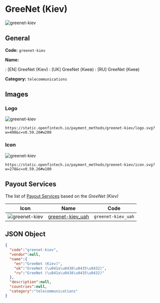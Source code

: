 
# GreeNet (Kiev) 
![greenet-kiev](https://static.openfintech.io/payment_methods/greenet-kiev/logo.svg?w=400&c=v0.59.26#w200)  

## General 
**Code:** `greenet-kiev` 
 
**Name:** 
 
:	[EN] GreeNet (Kiev) 
:	[UK] GreeNet (Киев) 
:	[RU] GreeNet (Киев) 
 
**Category:** `telecommunications` 
 

## Images 

### Logo 
![greenet-kiev](https://static.openfintech.io/payment_methods/greenet-kiev/logo.svg?w=400&c=v0.59.26#w200)  

```
https://static.openfintech.io/payment_methods/greenet-kiev/logo.svg?w=400&c=v0.59.26#w200
```  

### Icon 
![greenet-kiev](https://static.openfintech.io/payment_methods/greenet-kiev/icon.svg?w=278&c=v0.59.26#w100)  

```
https://static.openfintech.io/payment_methods/greenet-kiev/icon.svg?w=278&c=v0.59.26#w100
```  

## Payout Services 
 
The list of [Payout Services](/payout-services/) based on the _GreeNet (Kiev)_ 

|Icon|Name|Code| 
|:---:|:---:|:---:| 
|![greenet-kiev](https://static.openfintech.io/payout_methods/greenet-kiev/icon.svg?w=278&c=v0.59.26#w40) |[greenet-kiev_uah](/payout-services/greenet-kiev_uah/)|`greenet-kiev_uah`| 
 

## JSON Object 

```json
{
  "code":"greenet-kiev",
  "vendor":null,
  "name":{
    "en":"GreeNet (Kiev)",
    "uk":"GreeNet (\u041a\u0438\u0435\u0432)",
    "ru":"GreeNet (\u041a\u0438\u0435\u0432)"
  },
  "description":null,
  "countries":null,
  "category":"telecommunications"
}
```  
